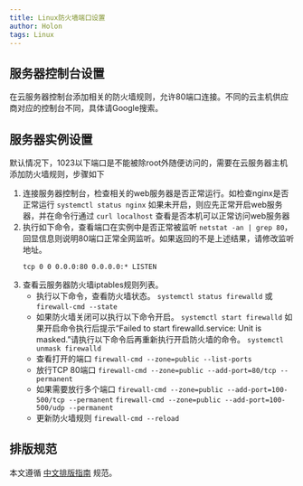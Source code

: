 ```yaml
---
title: Linux防火墙端口设置
author: Holon
tags: Linux
---
```




## 服务器控制台设置

在云服务器控制台添加相关的防火墙规则，允许80端口连接。不同的云主机供应商对应的控制台不同，具体请Google搜索。

## 服务器实例设置
 默认情况下，1023以下端口是不能被除root外随便访问的，需要在云服务器主机添加防火墙规则，步骤如下
1. 连接服务器控制台，检查相关的web服务器是否正常运行。如检查nginx是否正常运行 `systemctl status nginx` 如果未开启，则应先正常开启web服务器，并在命令行通过 `curl localhost` 查看是否本机可以正常访问web服务器
2.  执行如下命令，查看端口在实例中是否正常被监听 `netstat -an | grep 80`，回显信息则说明80端口正常全网监听。如果返回的不是上述结果，请修改监听地址。
	```
	tcp 0 0 0.0.0:80 0.0.0.0:* LISTEN
	```
3.  查看云服务器防火墙iptables规则列表。
	* 执行以下命令，查看防火墙状态。
	`systemctl status firewalld`
	或
	`firewall-cmd --state`
	* 如果防火墙关闭可以执行以下命令开启。
	`systemctl start firewalld`
	如果开启命令执行后提示“Failed to start firewalld.service: Unit is masked.”请执行以下命令后再重新执行开启防火墙的命令。
	`systemctl unmask firewalld`
	* 查看打开的端口
	`firewall-cmd --zone=public --list-ports`
	* 放行TCP 80端口
	`firewall-cmd --zone=public --add-port=80/tcp --permanent`
	* 如果需要放行多个端口
	`firewall-cmd --zone=public --add-port=100-500/tcp --permanent`
	`firewall-cmd --zone=public --add-port=100-500/udp --permanent`
	* 更新防火墙规则
	`firewall-cmd --reload`

## 排版规范
本文遵循 [中文排版指南](https://github.com/mzlogin/chinese-copywriting-guidelines) 规范。